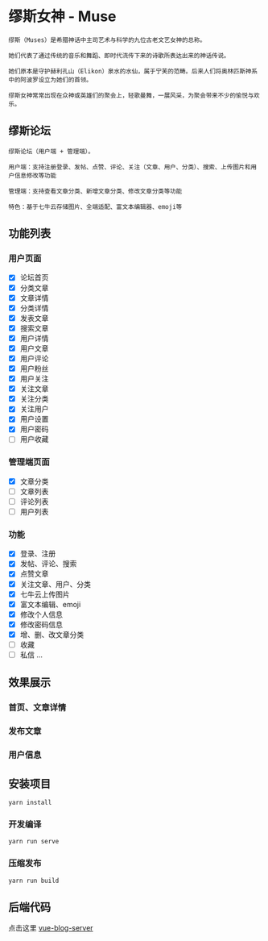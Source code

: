# 缪斯女神 - Muse

```
缪斯（Muses）是希腊神话中主司艺术与科学的九位古老文艺女神的总称。

她们代表了通过传统的音乐和舞蹈、即时代流传下来的诗歌所表达出来的神话传说。

她们原本是守护赫利孔山（Elikon）泉水的水仙，属于宁芙的范畴。后来人们将奥林匹斯神系中的阿波罗设立为她们的首领。

缪斯女神常常出现在众神或英雄们的聚会上，轻歌曼舞，一展风采，为聚会带来不少的愉悦与欢乐。
```

## 缪斯论坛

```
缪斯论坛（用户端 + 管理端）。

用户端：支持注册登录、发帖、点赞、评论、关注（文章、用户、分类）、搜索、上传图片和用户信息修改等功能

管理端：支持查看文章分类、新增文章分类、修改文章分类等功能

特色：基于七牛云存储图片、全端适配、富文本编辑器、emoji等
```

## 功能列表

### 用户页面

- [x] 论坛首页
- [x] 分类文章
- [x] 文章详情
- [x] 分类详情
- [x] 发表文章
- [x] 搜索文章
- [x] 用户详情
- [x] 用户文章
- [x] 用户评论
- [x] 用户粉丝
- [x] 用户关注
- [x] 关注文章
- [x] 关注分类
- [x] 关注用户
- [x] 用户设置
- [x] 用户密码
- [ ] 用户收藏

### 管理端页面

- [x] 文章分类
- [ ] 文章列表
- [ ] 评论列表
- [ ] 用户列表

### 功能
- [x] 登录、注册
- [x] 发帖、评论、搜索
- [x] 点赞文章
- [x] 关注文章、用户、分类
- [x] 七牛云上传图片
- [x] 富文本编辑、emoji
- [x] 修改个人信息
- [x] 修改密码信息
- [x] 增、删、改文章分类
- [ ] 收藏
- [ ] 私信
...

## 效果展示

### 首页、文章详情

### 发布文章

### 用户信息




## 安装项目
```
yarn install
```

### 开发编译
```
yarn run serve
```

### 压缩发布
```
yarn run build
```


## 后端代码
点击这里 [vue-blog-server](https://github.com/wulichenyang/vue-blog-server)
